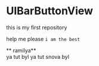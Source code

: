 # UIBarButtonView
this is my first repository



help me please `i am the best`


** ramilya**  
ya tut byl
ya tut snova byl

